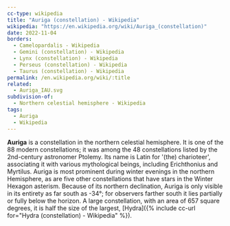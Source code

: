 ```yaml
---
cc-type: wikipedia
title: "Auriga (constellation) - Wikipedia"
wikipedia: "https://en.wikipedia.org/wiki/Auriga_(constellation)"
date: 2022-11-04
borders:
  - Camelopardalis - Wikipedia
  - Gemini (constellation) - Wikipedia
  - Lynx (constellation) - Wikipedia
  - Perseus (constellation) - Wikipedia
  - Taurus (constellation) - Wikipedia
permalink: /en.wikipedia.org/wiki/:title
related:
  - Auriga_IAU.svg
subdivision-of:
  - Northern celestial hemisphere - Wikipedia
tags:
  - Auriga
  - Wikipedia
---
```

**Auriga** is a constellation in the northern celestial hemisphere. It is one of the 88 modern constellations; it was among the 48 constellations listed by the 2nd-century astronomer Ptolemy. Its name is Latin for '(the) charioteer', associating it with various mythological beings, including Erichthonius and Myrtilus. Auriga is most prominent during winter evenings in the northern Hemisphere, as are five other constellations that have stars in the Winter Hexagon asterism. Because of its northern declination, Auriga is only visible in its entirety as far south as -34°; for observers farther south it lies partially or fully below the horizon. A large constellation, with an area of 657 square degrees, it is half the size of the largest, [Hydra]({% include cc-url for="Hydra (constellation) - Wikipedia" %}).